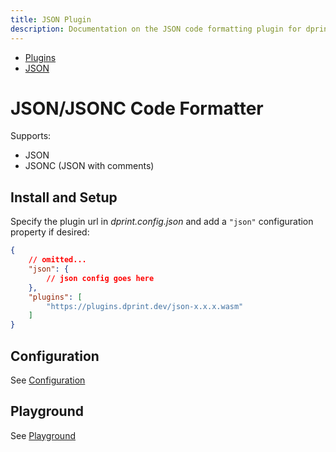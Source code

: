 ```yaml
---
title: JSON Plugin
description: Documentation on the JSON code formatting plugin for dprint.
---
```


<nav class="breadcrumb" aria-label="breadcrumbs">
  <ul>
    <li><a href="/plugins">Plugins</a></li>
    <li><a href="/plugins/json">JSON</a></li>
  </ul>
</nav>

# JSON/JSONC Code Formatter

Supports:

* JSON
* JSONC (JSON with comments)

## Install and Setup

Specify the plugin url in *dprint.config.json* and add a `"json"` configuration property if desired:

```json
{
    // omitted...
    "json": {
        // json config goes here
    },
    "plugins": [
        "https://plugins.dprint.dev/json-x.x.x.wasm"
    ]
}
```

## Configuration

See [Configuration](/plugins/json/config)

## Playground

See [Playground](https://dprint.dev/playground#language/json)
